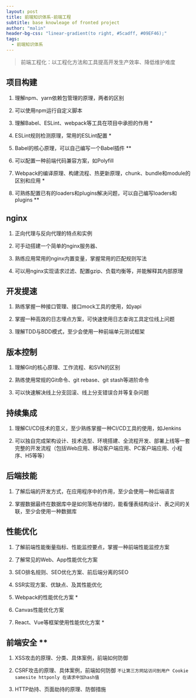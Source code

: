 ```yaml
---
layout: post
title: 前端知识体系-前端工程
subtitle: base knowleage of fronted project
author: "malin"
header-bg-css: "linear-gradient(to right, #5cadff, #09EF46);"
tags:
  - 前端知识体系
---
```


> 前端工程化：以工程化方法和工具提高开发生产效率、降低维护难度

## 项目构建

1. 理解npm、yarn依赖包管理的原理，两者的区别

2. 可以使用npm运行自定义脚本

3. 理解Babel、ESLint、webpack等工具在项目中承担的作用 *

4. ESLint规则检测原理，常用的ESLint配置 *

5. Babel的核心原理，可以自己编写一个Babel插件 **

6. 可以配置一种前端代码兼容方案，如Polyfill

7. Webpack的编译原理、构建流程、热更新原理，chunk、bundle和module的区别和应用 *

8. 可熟练配置已有的loaders和plugins解决问题，可以自己编写loaders和plugins **

## nginx

1. 正向代理与反向代理的特点和实例

2. 可手动搭建一个简单的nginx服务器、

3. 熟练应用常用的nginx内置变量，掌握常用的匹配规则写法

4. 可以用nginx实现请求过滤、配置gzip、负载均衡等，并能解释其内部原理

## 开发提速

1. 熟练掌握一种接口管理、接口mock工具的使用，如yapi

2. 掌握一种高效的日志埋点方案，可快速使用日志查询工具定位线上问题

3. 理解TDD与BDD模式，至少会使用一种前端单元测试框架

## 版本控制

1. 理解Git的核心原理、工作流程、和SVN的区别

2. 熟练使用常规的Git命令、git rebase、git stash等进阶命令

3. 可以快速解决线上分支回滚、线上分支错误合并等复杂问题

## 持续集成

1. 理解CI/CD技术的意义，至少熟练掌握一种CI/CD工具的使用，如Jenkins

2. 可以独自完成架构设计、技术选型、环境搭建、全流程开发、部署上线等一套完整的开发流程（包括Web应用、移动客户端应用、PC客户端应用、小程序、H5等等）

## 后端技能

1. 了解后端的开发方式，在应用程序中的作用，至少会使用一种后端语言

2. 掌握数据最终在数据库中是如何落地存储的，能看懂表结构设计、表之间的关联，至少会使用一种数据库

## 性能优化

1. 了解前端性能衡量指标、性能监控要点，掌握一种前端性能监控方案

2. 了解常见的Web、App性能优化方案

3. SEO排名规则、SEO优化方案、前后端分离的SEO

4. SSR实现方案、优缺点、及其性能优化

5. Webpack的性能优化方案 *

6. Canvas性能优化方案

7. React、Vue等框架使用性能优化方案 *

## 前端安全 **

1. XSS攻击的原理、分类、具体案例，前端如何防御

2. CSRF攻击的原理、具体案例，前端如何防御 `不让第三方网站访问到用户 Cookie samesite httponly 在请求中加hash值`

3. HTTP劫持、页面劫持的原理、防御措施
